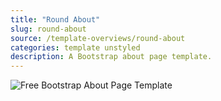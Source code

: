 ```yaml
---
title: "Round About"
slug: round-about
source: /template-overviews/round-about
categories: template unstyled
description: A Bootstrap about page template.
---
```


<img src="/assets/img/templates/round-about.jpg" class="img-responsive" alt="Free Bootstrap About Page Template">